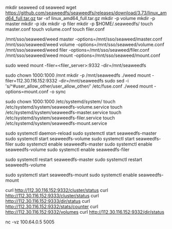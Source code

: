 mkdir seaweed
cd seaweed
wget https://github.com/seaweedfs/seaweedfs/releases/download/3.73/linux_amd64_full.tar.gz
tar -xf linux_amd64_full.tar.gz
mkdir -p volume
mkdir -p master
mkdir -p idx
mkdir -p filer
mkdir -p $HOME/.seaweedfs/
touch master.conf
touch volume.conf
touch filer.conf

/mnt/sso/seaweed/weed master -options=/mnt/sso/seaweed/master.conf
/mnt/sso/seaweed/weed volume -options=/mnt/sso/seaweed/volume.conf
/mnt/sso/seaweed/weed filer -options=/mnt/sso/seaweed/filer.conf
/mnt/sso/seaweed/weed mount -options=/mnt/sso/seaweed/mount.conf

sudo weed mount -filer=<filer_server>:9332 -dir=/mnt/seaweedfs

sudo chown 1000:1000 /mnt
mkdir -p /mnt/seaweedfs
./weed mount -filer=112.30.116.152:9332 -dir=/mnt/seaweedfs
sudo sed -i 's/^#user_allow_other/user_allow_other/' /etc/fuse.conf
./weed mount -options=mount.conf
-o sync

sudo chown 1000:1000 /etc/systemd/system/
touch /etc/systemd/system/seaweedfs-volume.service
touch /etc/systemd/system/seaweedfs-master.service
touch /etc/systemd/system/seaweedfs-filer.service
touch /etc/systemd/system/seaweedfs-mount.service

sudo systemctl daemon-reload
sudo systemctl start seaweedfs-master
sudo systemctl start seaweedfs-volume
sudo systemctl start seaweedfs-filer
sudo systemctl enable seaweedfs-master
sudo systemctl enable seaweedfs-volume
sudo systemctl enable seaweedfs-filer

sudo systemctl restart seaweedfs-master
sudo systemctl restart seaweedfs-volume

sudo systemctl start seaweedfs-mount
sudo systemctl enable seaweedfs-mount

curl http://112.30.116.152:9332/cluster/status
curl http://112.30.116.152:9333/cluster/status
curl http://112.30.116.152:9333/dir/status
curl http://112.30.116.152:9332/stats/counter
curl http://112.30.116.152:9332/volumes
curl http://112.30.116.152:9332/dir/status

nc -vz 100.64.0.5 5005